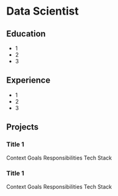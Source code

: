 # Data Scientist

## Education
- 1
- 2
- 3

## Experience 

- 1
- 2
- 3

## Projects

### Title 1 
Context 
Goals
Responsibilities
Tech Stack

### Title 1 
Context 
Goals
Responsibilities
Tech Stack
